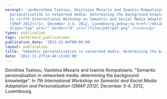 ```yaml
---
excerpt: '<p>Dorothea Tsatsou, Vasileios Mezaris and Ioannis Kompatsiaris. &quot;Semantic
  personalisation in networked media: determining the background knowledge&quot;.
  In <i>7th International Workshop on Semantic and Social Media Adaptation and Personalization
  (SMAP 2012)</i>, December 3-4, 2012, Luxembourg.&nbsp;<a href="/mklab_people/~dorothea/files/PID2540219.pdf"><img
  align="top" alt="" border="0" src="/files/pdf/pdf.png" /></a></p>'
types: publication
tags: conference_publications
publication_date: '2012-12-04T00:00:00'
layout: publication
title: 'Semantic personalisation in networked media: determining the background knowledge'
date: '2012-11-27T14:48:11+02:00'
---
```

<p>Dorothea Tsatsou, Vasileios Mezaris and Ioannis Kompatsiaris. &quot;Semantic personalisation in networked media: determining the background knowledge&quot;. In <i>7th International Workshop on Semantic and Social Media Adaptation and Personalization (SMAP 2012)</i>, December 3-4, 2012, Luxembourg.&nbsp;<a href="/mklab_people/~dorothea/files/PID2540219.pdf"><img align="top" alt="" border="0" src="/files/pdf/pdf.png" /></a></p>
